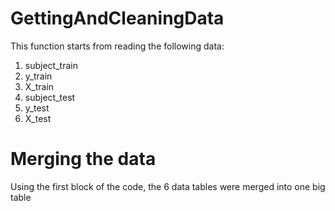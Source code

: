 # GettingAndCleaningData

This function starts from reading the following data:
1. subject_train
2. y_train
3. X_train
4. subject_test
5. y_test
6. X_test

# Merging the data
Using the first block of the code, the 6 data tables were merged into one big table

#

